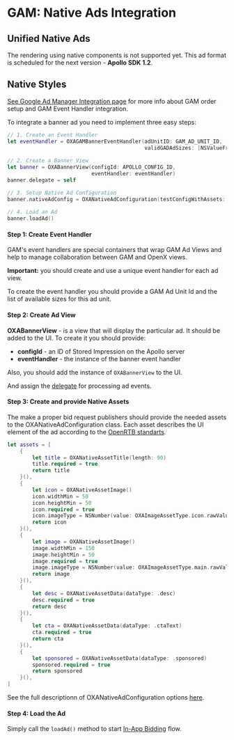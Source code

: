 # GAM: Native Ads Integration

## Unified Native Ads

The rendering using native components is not supported yet. This ad format is scheduled for the next version - **Apollo SDK 1.2**.

## Native Styles 

[See Google Ad Manager Integration page](ios-in-app-bidding-gam-info.md) for more info about GAM order setup and GAM Event Handler integration.

To integrate a banner ad you need to implement three easy steps:

``` swift
// 1. Create an Event Handler
let eventHandler = OXAGAMBannerEventHandler(adUnitID: GAM_AD_UNIT_ID,
                                            validGADAdSizes: [NSValueFromGADAdSize(adSize)])
       
// 2. Create a Banner View
let banner = OXABannerView(configId: APOLLO_CONFIG_ID,
                           eventHandler: eventHandler)
banner.delegate = self

// 3. Setup Native Ad Configuration
banner.nativeAdConfig = OXANativeAdConfiguration(testConfigWithAssets: assets)
        
// 4. Load an Ad
banner.loadAd()
```


#### Step 1: Create Event Handler

GAM's event handlers are special containers that wrap GAM Ad Views and help to manage collaboration between GAM and OpenX views.

**Important:** you should create and use a unique event handler for each ad view.

To create the event handler you should provide a GAM Ad Unit Id and the list of available sizes for this ad unit.


#### Step 2: Create Ad View

**OXABannerView** - is a view that will display the particular ad. It should be added to the UI. To create it you should provide:

- **configId** - an ID of Stored Impression on the Apollo server
- **eventHandler** - the instance of the banner event handler

Also, you should add the instance of `OXABannerView` to the UI.

And assign the [delegate](../ios-in-app-bidding-delegates.md) for processing ad events.

#### Step 3: Create and provide Native Assets

The make a proper bid request publishers should provide the needed assets to the OXANativeAdConfiguration class. Each asset describes the UI element of the ad according to the [OpenRTB standarts](https://www.iab.com/wp-content/uploads/2018/03/OpenRTB-Native-Ads-Specification-Final-1.2.pdf). 

``` swift
let assets = [
    {
        let title = OXANativeAssetTitle(length: 90)
        title.required = true
        return title
    }(),
    {
        let icon = OXANativeAssetImage()
        icon.widthMin = 50
        icon.heightMin = 50
        icon.required = true
        icon.imageType = NSNumber(value: OXAImageAssetType.icon.rawValue)
        return icon
    }(),
    {
        let image = OXANativeAssetImage()
        image.widthMin = 150
        image.heightMin = 50
        image.required = true
        image.imageType = NSNumber(value: OXAImageAssetType.main.rawValue)
        return image
    }(),
    {
        let desc = OXANativeAssetData(dataType: .desc)
        desc.required = true
        return desc
    }(),
    {
        let cta = OXANativeAssetData(dataType: .ctaText)
        cta.required = true
        return cta
    }(),
    {
        let sponsored = OXANativeAssetData(dataType: .sponsored)
        sponsored.required = true
        return sponsored
    }(),
]
```

See the full descriptionn of OXANativeAdConfiguration options [here](../native/ios-native-ad-configuration.md).

#### Step 4: Load the Ad

Simply call the `loadAd()` method to start [In-App Bidding](../ios-in-app-bidding-getting-started.md) flow.